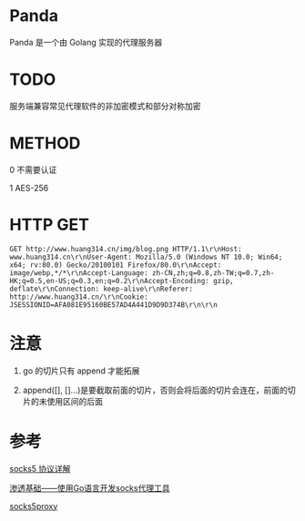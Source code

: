 # Panda
Panda 是一个由 Golang 实现的代理服务器

# TODO

服务端兼容常见代理软件的非加密模式和部分对称加密

# METHOD

0 不需要认证

1 AES-256

# HTTP GET

```
GET http://www.huang314.cn/img/blog.png HTTP/1.1\r\nHost: www.huang314.cn\r\nUser-Agent: Mozilla/5.0 (Windows NT 10.0; Win64; x64; rv:80.0) Gecko/20100101 Firefox/80.0\r\nAccept: image/webp,*/*\r\nAccept-Language: zh-CN,zh;q=0.8,zh-TW;q=0.7,zh-HK;q=0.5,en-US;q=0.3,en;q=0.2\r\nAccept-Encoding: gzip, deflate\r\nConnection: keep-alive\r\nReferer: http://www.huang314.cn/\r\nCookie: JSESSIONID=AFA081E95160BE57AD4A441D9D9D374B\r\n\r\n
```

# 注意

1. go 的切片只有 append 才能拓展

2. append([], []...)是要截取前面的切片，否则会将后面的切片会连在，前面的切片的未使用区间的后面

# 参考

[socks5 协议详解](https://jiajunhuang.com/articles/2019_06_06-socks5.md.html)

[渗透基础——使用Go语言开发socks代理工具](https://3gstudent.github.io/3gstudent.github.io/%E6%B8%97%E9%80%8F%E5%9F%BA%E7%A1%80-%E4%BD%BF%E7%94%A8Go%E8%AF%AD%E8%A8%80%E5%BC%80%E5%8F%91socks%E4%BB%A3%E7%90%86%E5%B7%A5%E5%85%B7/)

[socks5proxy](https://github.com/shikanon/socks5proxy)